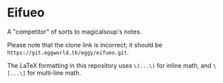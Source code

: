 # Eifueo

A "competitor" of sorts to magicalsoup's notes.

Please note that the clone link is incorrect; it should be `https://git.eggworld.tk/eggy/eifueo.git`.

The LaTeX formatting in this repository uses `\(...\)` for inline math, and `\[...\]` for multi-line math.
